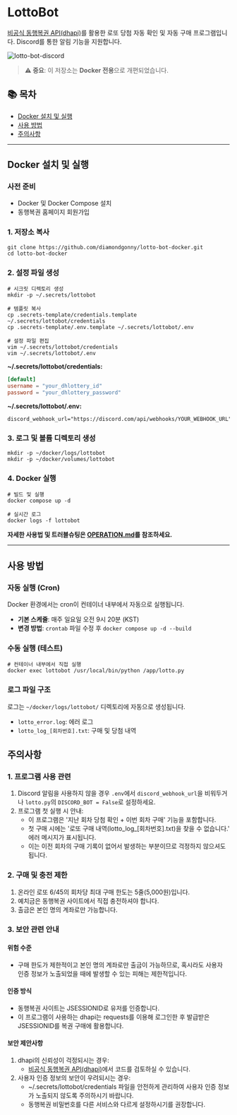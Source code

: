 # LottoBot

[비공식 동행복권 API(dhapi)](https://github.com/roeniss/dhlottery-api)를 활용한 로또 당첨 자동 확인 및 자동 구매 프로그램입니다. Discord를 통한 알림 기능을 지원합니다.

![lotto-bot-discord](https://github.com/user-attachments/assets/4ac7a958-51c8-4d58-9cfc-e5cb6ba56323)

> **⚠️ 중요**: 이 저장소는 **Docker 전용**으로 개편되었습니다.

## 📚 목차
- [Docker 설치 및 실행](#docker-설치-및-실행)
- [사용 방법](#사용-방법)
- [주의사항](#주의사항)

---

## Docker 설치 및 실행

### 사전 준비
- Docker 및 Docker Compose 설치
- 동행복권 홈페이지 회원가입

### 1. 저장소 복사
```shell
git clone https://github.com/diamondgonny/lotto-bot-docker.git
cd lotto-bot-docker
```

### 2. 설정 파일 생성
```shell
# 시크릿 디렉토리 생성
mkdir -p ~/.secrets/lottobot

# 템플릿 복사
cp .secrets-template/credentials.template ~/.secrets/lottobot/credentials
cp .secrets-template/.env.template ~/.secrets/lottobot/.env

# 설정 파일 편집
vim ~/.secrets/lottobot/credentials
vim ~/.secrets/lottobot/.env
```

**~/.secrets/lottobot/credentials:**
```toml
[default]
username = "your_dhlottery_id"
password = "your_dhlottery_password"
```

**~/.secrets/lottobot/.env:**
```env
discord_webhook_url="https://discord.com/api/webhooks/YOUR_WEBHOOK_URL"
```

### 3. 로그 및 볼륨 디렉토리 생성
```shell
mkdir -p ~/docker/logs/lottobot
mkdir -p ~/docker/volumes/lottobot
```

### 4. Docker 실행
```shell
# 빌드 및 실행
docker compose up -d

# 실시간 로그
docker logs -f lottobot
```

**자세한 사용법 및 트러블슈팅은 [OPERATION.md](OPERATION.md)를 참조하세요.**

---

## 사용 방법

### 자동 실행 (Cron)
Docker 환경에서는 cron이 컨테이너 내부에서 자동으로 실행됩니다.
- **기본 스케줄**: 매주 일요일 오전 9시 20분 (KST)
- **변경 방법**: `crontab` 파일 수정 후 `docker compose up -d --build`

### 수동 실행 (테스트)
```shell
# 컨테이너 내부에서 직접 실행
docker exec lottobot /usr/local/bin/python /app/lotto.py
```

### 로그 파일 구조
로그는 `~/docker/logs/lottobot/` 디렉토리에 자동으로 생성됩니다.
- `lotto_error.log`: 에러 로그
- `lotto_log_[회차번호].txt`: 구매 및 당첨 내역


## 주의사항

### 1. 프로그램 사용 관련
1. Discord 알림을 사용하지 않을 경우 `.env`에서 `discord_webhook_url`을 비워두거나 `lotto.py`의 `DISCORD_BOT = False`로 설정하세요.
2. 프로그램 첫 실행 시 안내:
    - 이 프로그램은 '지난 회차 당첨 확인 + 이번 회차 구매' 기능을 포함합니다.
    - 첫 구매 시에는 '로또 구매 내역(lotto_log_[회차번호].txt)을 찾을 수 없습니다.' 에러 메시지가 표시됩니다.
    - 이는 이전 회차의 구매 기록이 없어서 발생하는 부분이므로 걱정하지 않으셔도 됩니다.

### 2. 구매 및 충전 제한
1. 온라인 로또 6/45의 회차당 최대 구매 한도는 5줄(5,000원)입니다.
2. 예치금은 동행복권 사이트에서 직접 충전하셔야 합니다.
3. 출금은 본인 명의 계좌로만 가능합니다.

### 3. 보안 관련 안내
#### 위험 수준
- 구매 한도가 제한적이고 본인 명의 계좌로만 출금이 가능하므로, 혹시라도 사용자 인증 정보가 노출되었을 때에 발생할 수 있는 피해는 제한적입니다.
#### 인증 방식
- 동행복권 사이트는 JSESSIONID로 유저를 인증합니다.
- 이 프로그램이 사용하는 dhapi는 requests를 이용해 로그인한 후 발급받은 JSESSIONID를 복권 구매에 활용합니다.
#### 보안 제안사항
1. dhapi의 신뢰성이 걱정되시는 경우:
    - [비공식 동행복권 API(dhapi)](https://github.com/roeniss/dhlottery-api)에서 코드를 검토하실 수 있습니다.
2. 사용자 인증 정보의 보안이 우려되시는 경우:
    - ~/.secrets/lottobot/credentials 파일을 안전하게 관리하여 사용자 인증 정보가 노출되지 않도록 주의하시기 바랍니다.
    - 동행복권 비밀번호를 다른 서비스와 다르게 설정하시기를 권장합니다.
